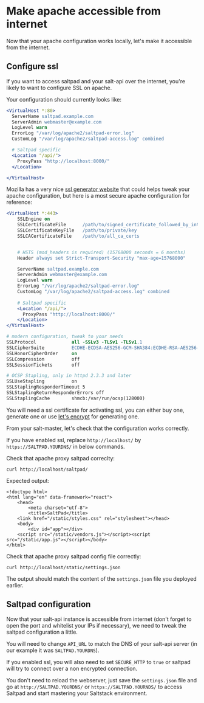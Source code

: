 # Make apache accessible from internet

Now that your apache configuration works locally, let's make it accessible from the internet.

## Configure ssl

If you want to access saltpad and your salt-api over the internet, you're likely to want to configure SSL on apache.

Your configuration should currently looks like:

```apache
<VirtualHost *:80>
  ServerName saltpad.example.com
  ServerAdmin webmaster@example.com
  LogLevel warn
  ErrorLog "/var/log/apache2/saltpad-error.log"
  CustomLog "/var/log/apache2/saltpad-access.log" combined

  # Saltpad specific
  <Location "/api/">
    ProxyPass "http://localhost:8000/"
  </Location>

</VirtualHost>
```

Mozilla has a very nice [ssl generator website](https://mozilla.github.io/server-side-tls/ssl-config-generator/) that could helps tweak your apache configuration, but here is a most secure apache configuration for reference:

```apache
<VirtualHost *:443>
    SSLEngine on
    SSLCertificateFile      /path/to/signed_certificate_followed_by_intermediate_certs
    SSLCertificateKeyFile   /path/to/private/key
    SSLCACertificateFile    /path/to/all_ca_certs


    # HSTS (mod_headers is required) (15768000 seconds = 6 months)
    Header always set Strict-Transport-Security "max-age=15768000"

    ServerName saltpad.example.com
    ServerAdmin webmaster@example.com
    LogLevel warn
    ErrorLog "/var/log/apache2/saltpad-error.log"
    CustomLog "/var/log/apache2/saltpad-access.log" combined
  
    # Saltpad specific
    <Location "/api/">
      ProxyPass "http://localhost:8000/"
    </Location>
</VirtualHost>

# modern configuration, tweak to your needs
SSLProtocol             all -SSLv3 -TLSv1 -TLSv1.1
SSLCipherSuite          ECDHE-ECDSA-AES256-GCM-SHA384:ECDHE-RSA-AES256-GCM-SHA384:ECDHE-ECDSA-CHACHA20-POLY1305:ECDHE-RSA-CHACHA20-POLY1305:ECDHE-ECDSA-AES128-GCM-SHA256:ECDHE-RSA-AES128-GCM-SHA256:ECDHE-ECDSA-AES256-SHA384:ECDHE-RSA-AES256-SHA384:ECDHE-ECDSA-AES128-SHA256:ECDHE-RSA-AES128-SHA256
SSLHonorCipherOrder     on
SSLCompression          off
SSLSessionTickets       off

# OCSP Stapling, only in httpd 2.3.3 and later
SSLUseStapling          on
SSLStaplingResponderTimeout 5
SSLStaplingReturnResponderErrors off
SSLStaplingCache        shmcb:/var/run/ocsp(128000)
```

You will need a ssl certificate for activating ssl, you can either buy one, generate one or use [let's encrypt](https://letsencrypt.org/) for generating one.

From your salt-master, let's check that the configuration works correctly.

If you have enabled ssl, replace `http://localhost/` by `https://SALTPAD.YOURDNS/` in below commands.

Check that apache proxy saltpad correclty:

```
curl http://localhost/saltpad/
```

Expected output:

```
<!doctype html>
<html lang="en" data-framework="react">
    <head>
        <meta charset="utf-8">
        <title>SaltPad</title>
    <link href="/static/styles.css" rel="stylesheet"></head>
    <body>
        <div id="app"></div>
    <script src="/static/vendors.js"></script><script src="/static/app.js"></script></body>
</html>
```

Check that apache proxy saltpad config file correctly:

```
curl http://localhost/static/settings.json
```

The output should match the content of the `settings.json` file you deployed earlier.

## Saltpad configuration

Now that your salt-api instance is accessible from internet (don't forget to open the port and whitelist your IPs if necessary), we need to tweak the saltpad configuration a little.

You will need to change `API_URL` to match the DNS of your salt-api server (in our example it was `SALTPAD.YOURDNS`).

If you enabled ssl, you will also need to set `SECURE_HTTP` to `true` or saltpad will try to connect over a non encrypted connection.

You don't need to reload the webserver, just save the `settings.json` file and go at `http://SALTPAD.YOURDNS/` or `https://SALTPAD.YOURNDS/` to access Saltpad and start mastering your Saltstack environment.
